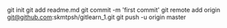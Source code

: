 git init 
git add readme.md
git commit -m 'first commit'
git remote add origin git@github.com:skmtpsh/gitlearn_1.git
git push -u origin master
